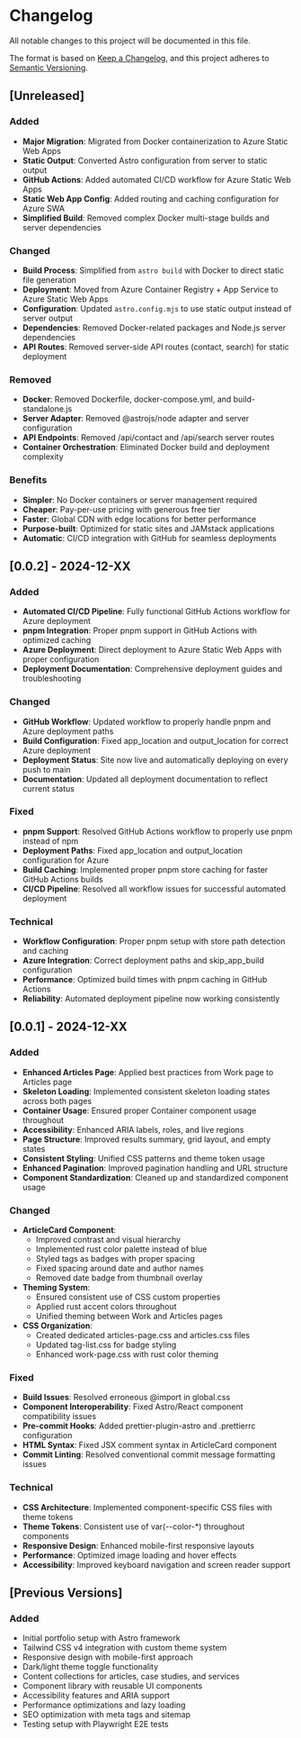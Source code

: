# Changelog

All notable changes to this project will be documented in this file.

The format is based on [Keep a Changelog](https://keepachangelog.com/en/1.0.0/),
and this project adheres to [Semantic Versioning](https://semver.org/spec/v2.0.0.html).

## [Unreleased]

### Added

- **Major Migration**: Migrated from Docker containerization to Azure Static Web Apps
- **Static Output**: Converted Astro configuration from server to static output
- **GitHub Actions**: Added automated CI/CD workflow for Azure Static Web Apps
- **Static Web App Config**: Added routing and caching configuration for Azure SWA
- **Simplified Build**: Removed complex Docker multi-stage builds and server dependencies

### Changed

- **Build Process**: Simplified from `astro build` with Docker to direct static file generation
- **Deployment**: Moved from Azure Container Registry + App Service to Azure Static Web Apps
- **Configuration**: Updated `astro.config.mjs` to use static output instead of server output
- **Dependencies**: Removed Docker-related packages and Node.js server dependencies
- **API Routes**: Removed server-side API routes (contact, search) for static deployment

### Removed

- **Docker**: Removed Dockerfile, docker-compose.yml, and build-standalone.js
- **Server Adapter**: Removed @astrojs/node adapter and server configuration
- **API Endpoints**: Removed /api/contact and /api/search server routes
- **Container Orchestration**: Eliminated Docker build and deployment complexity

### Benefits

- **Simpler**: No Docker containers or server management required
- **Cheaper**: Pay-per-use pricing with generous free tier
- **Faster**: Global CDN with edge locations for better performance
- **Purpose-built**: Optimized for static sites and JAMstack applications
- **Automatic**: CI/CD integration with GitHub for seamless deployments

## [0.0.2] - 2024-12-XX

### Added

- **Automated CI/CD Pipeline**: Fully functional GitHub Actions workflow for Azure deployment
- **pnpm Integration**: Proper pnpm support in GitHub Actions with optimized caching
- **Azure Deployment**: Direct deployment to Azure Static Web Apps with proper configuration
- **Deployment Documentation**: Comprehensive deployment guides and troubleshooting

### Changed

- **GitHub Workflow**: Updated workflow to properly handle pnpm and Azure deployment paths
- **Build Configuration**: Fixed app_location and output_location for correct Azure deployment
- **Deployment Status**: Site now live and automatically deploying on every push to main
- **Documentation**: Updated all deployment documentation to reflect current status

### Fixed

- **pnpm Support**: Resolved GitHub Actions workflow to properly use pnpm instead of npm
- **Deployment Paths**: Fixed app_location and output_location configuration for Azure
- **Build Caching**: Implemented proper pnpm store caching for faster GitHub Actions builds
- **CI/CD Pipeline**: Resolved all workflow issues for successful automated deployment

### Technical

- **Workflow Configuration**: Proper pnpm setup with store path detection and caching
- **Azure Integration**: Correct deployment paths and skip_app_build configuration
- **Performance**: Optimized build times with pnpm caching in GitHub Actions
- **Reliability**: Automated deployment pipeline now working consistently

## [0.0.1] - 2024-12-XX

### Added

- **Enhanced Articles Page**: Applied best practices from Work page to Articles page
- **Skeleton Loading**: Implemented consistent skeleton loading states across both pages
- **Container Usage**: Ensured proper Container component usage throughout
- **Accessibility**: Enhanced ARIA labels, roles, and live regions
- **Page Structure**: Improved results summary, grid layout, and empty states
- **Consistent Styling**: Unified CSS patterns and theme token usage
- **Enhanced Pagination**: Improved pagination handling and URL structure
- **Component Standardization**: Cleaned up and standardized component usage

### Changed

- **ArticleCard Component**:
  - Improved contrast and visual hierarchy
  - Implemented rust color palette instead of blue
  - Styled tags as badges with proper spacing
  - Fixed spacing around date and author names
  - Removed date badge from thumbnail overlay
- **Theming System**:
  - Ensured consistent use of CSS custom properties
  - Applied rust accent colors throughout
  - Unified theming between Work and Articles pages
- **CSS Organization**:
  - Created dedicated articles-page.css and articles.css files
  - Updated tag-list.css for badge styling
  - Enhanced work-page.css with rust color theming

### Fixed

- **Build Issues**: Resolved erroneous @import in global.css
- **Component Interoperability**: Fixed Astro/React component compatibility issues
- **Pre-commit Hooks**: Added prettier-plugin-astro and .prettierrc configuration
- **HTML Syntax**: Fixed JSX comment syntax in ArticleCard component
- **Commit Linting**: Resolved conventional commit message formatting issues

### Technical

- **CSS Architecture**: Implemented component-specific CSS files with theme tokens
- **Theme Tokens**: Consistent use of var(--color-\*) throughout components
- **Responsive Design**: Enhanced mobile-first responsive layouts
- **Performance**: Optimized image loading and hover effects
- **Accessibility**: Improved keyboard navigation and screen reader support

## [Previous Versions]

### Added

- Initial portfolio setup with Astro framework
- Tailwind CSS v4 integration with custom theme system
- Responsive design with mobile-first approach
- Dark/light theme toggle functionality
- Content collections for articles, case studies, and services
- Component library with reusable UI components
- Accessibility features and ARIA support
- Performance optimizations and lazy loading
- SEO optimization with meta tags and sitemap
- Testing setup with Playwright E2E tests
